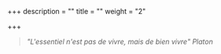 +++
description = ""
title = ""
weight = "2"

+++
> _"L'essentiel n'est pas de vivre, mais de bien vivre" Platon_